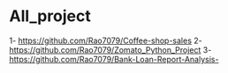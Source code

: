 # All_project
1- https://github.com/Rao7079/Coffee-shop-sales
2-https://github.com/Rao7079/Zomato_Python_Project
3-https://github.com/Rao7079/Bank-Loan-Report-Analysis-
